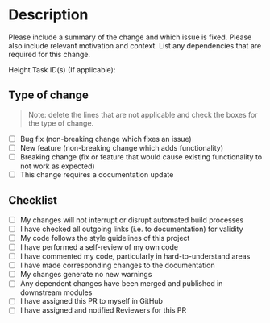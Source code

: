 # Description

Please include a summary of the change and which issue is fixed. Please also include relevant motivation and context. List any dependencies that are required for this change.

Height Task ID(s) (If applicable):

## Type of change

> Note: delete the lines that are not applicable and check the boxes for the type of change.

- [ ] Bug fix (non-breaking change which fixes an issue)
- [ ] New feature (non-breaking change which adds functionality)
- [ ] Breaking change (fix or feature that would cause existing functionality to not work as expected)
- [ ] This change requires a documentation update

## Checklist

- [ ] My changes will not interrupt or disrupt automated build processes
- [ ] I have checked all outgoing links (i.e. to documentation) for validity
- [ ] My code follows the style guidelines of this project
- [ ] I have performed a self-review of my own code
- [ ] I have commented my code, particularly in hard-to-understand areas
- [ ] I have made corresponding changes to the documentation
- [ ] My changes generate no new warnings
- [ ] Any dependent changes have been merged and published in downstream modules
- [ ] I have assigned this PR to myself in GitHub
- [ ] I have assigned and notified Reviewers for this PR
